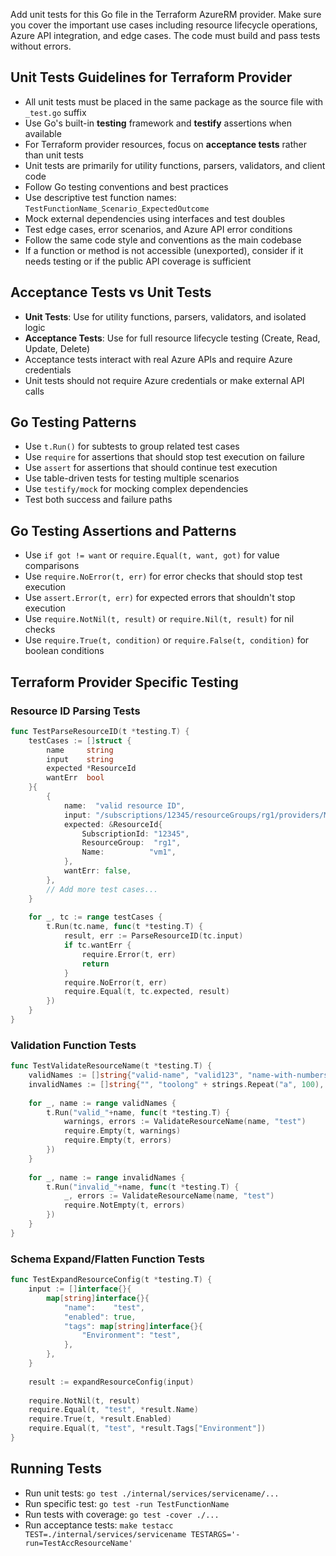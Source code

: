 Add unit tests for this Go file in the Terraform AzureRM provider. Make sure you cover the important use cases including resource lifecycle operations, Azure API integration, and edge cases. The code must build and pass tests without errors.

## Unit Tests Guidelines for Terraform Provider

- All unit tests must be placed in the same package as the source file with `_test.go` suffix
- Use Go's built-in **testing** framework and **testify** assertions when available
- For Terraform provider resources, focus on **acceptance tests** rather than unit tests
- Unit tests are primarily for utility functions, parsers, validators, and client code
- Follow Go testing conventions and best practices
- Use descriptive test function names: `TestFunctionName_Scenario_ExpectedOutcome`
- Mock external dependencies using interfaces and test doubles
- Test edge cases, error scenarios, and Azure API error conditions
- Follow the same code style and conventions as the main codebase
- If a function or method is not accessible (unexported), consider if it needs testing or if the public API coverage is sufficient

## Acceptance Tests vs Unit Tests

- **Unit Tests**: Use for utility functions, parsers, validators, and isolated logic
- **Acceptance Tests**: Use for full resource lifecycle testing (Create, Read, Update, Delete)
- Acceptance tests interact with real Azure APIs and require Azure credentials
- Unit tests should not require Azure credentials or make external API calls

## Go Testing Patterns

- Use `t.Run()` for subtests to group related test cases
- Use `require` for assertions that should stop test execution on failure
- Use `assert` for assertions that should continue test execution
- Use table-driven tests for testing multiple scenarios
- Use `testify/mock` for mocking complex dependencies
- Test both success and failure paths

## Go Testing Assertions and Patterns

- Use `if got != want` or `require.Equal(t, want, got)` for value comparisons
- Use `require.NoError(t, err)` for error checks that should stop test execution
- Use `assert.Error(t, err)` for expected errors that shouldn't stop execution
- Use `require.NotNil(t, result)` or `require.Nil(t, result)` for nil checks
- Use `require.True(t, condition)` or `require.False(t, condition)` for boolean conditions

## Terraform Provider Specific Testing

### Resource ID Parsing Tests
```go
func TestParseResourceID(t *testing.T) {
    testCases := []struct {
        name     string
        input    string
        expected *ResourceId
        wantErr  bool
    }{
        {
            name:  "valid resource ID",
            input: "/subscriptions/12345/resourceGroups/rg1/providers/Microsoft.Compute/virtualMachines/vm1",
            expected: &ResourceId{
                SubscriptionId: "12345",
                ResourceGroup:  "rg1",
                Name:          "vm1",
            },
            wantErr: false,
        },
        // Add more test cases...
    }
    
    for _, tc := range testCases {
        t.Run(tc.name, func(t *testing.T) {
            result, err := ParseResourceID(tc.input)
            if tc.wantErr {
                require.Error(t, err)
                return
            }
            require.NoError(t, err)
            require.Equal(t, tc.expected, result)
        })
    }
}
```

### Validation Function Tests
```go
func TestValidateResourceName(t *testing.T) {
    validNames := []string{"valid-name", "valid123", "name-with-numbers-123"}
    invalidNames := []string{"", "toolong" + strings.Repeat("a", 100), "-invalid", "invalid-"}
    
    for _, name := range validNames {
        t.Run("valid_"+name, func(t *testing.T) {
            warnings, errors := ValidateResourceName(name, "test")
            require.Empty(t, warnings)
            require.Empty(t, errors)
        })
    }
    
    for _, name := range invalidNames {
        t.Run("invalid_"+name, func(t *testing.T) {
            _, errors := ValidateResourceName(name, "test")
            require.NotEmpty(t, errors)
        })
    }
}
```

### Schema Expand/Flatten Function Tests
```go
func TestExpandResourceConfig(t *testing.T) {
    input := []interface{}{
        map[string]interface{}{
            "name":    "test",
            "enabled": true,
            "tags": map[string]interface{}{
                "Environment": "test",
            },
        },
    }
    
    result := expandResourceConfig(input)
    
    require.NotNil(t, result)
    require.Equal(t, "test", *result.Name)
    require.True(t, *result.Enabled)
    require.Equal(t, "test", *result.Tags["Environment"])
}
```

## Running Tests

- Run unit tests: `go test ./internal/services/servicename/...`
- Run specific test: `go test -run TestFunctionName`
- Run tests with coverage: `go test -cover ./...`
- Run acceptance tests: `make testacc TEST=./internal/services/servicename TESTARGS='-run=TestAccResourceName'`
